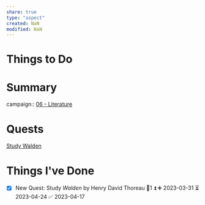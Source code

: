```yaml
---
share: true
type: "aspect"
created: NaN 
modified: NaN
---
```

 
# Things to Do

# Summary
campaign:: [06 - Literature](./06%20-%20Literature.md)
# Quests
[Study Walden](./Study%20Walden.md)

# Things I've Done
- [x] New Quest: Study *Walden* by Henry David Thoreau 🥄1 ⏫ ➕ 2023-03-31 ⏳ 2023-04-24 ✅ 2023-04-17
